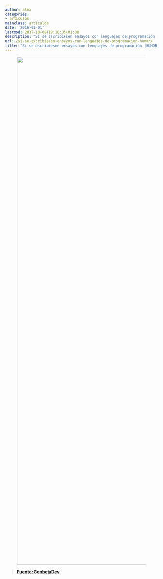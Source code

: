 ```yaml
---
author: alex
categories:
- articulos
mainclass: articulos
date: '2016-01-01'
lastmod: 2017-10-08T19:16:35+01:00
description: "Si se escribiesen ensayos con lenguajes de programación [HUMOR]"
url: /si-se-escribiesen-ensayos-con-lenguajes-de-programacion-humor/
title: "Si se escribiesen ensayos con lenguajes de programación [HUMOR]"
---
```


<figure>
    <img sizes="(min-width: 650px) 650px, 100vw" on="tap:lightbox1" role="button" tabindex="0" layout="responsive" src="/img/2012/06/AvpFizXCAAA3RXp1.jpg" alt="" title="AvpFizXCAAA3RXp" width="650px" height="1673px" />
</figure>

> **<a href="http://www.genbetadev.com/lenguajes-y-plataformas/si-escribiesemos-ensayos-con-lenguajes-de-programacion" target="_blank">Fuente: GenbetaDev</a>**
